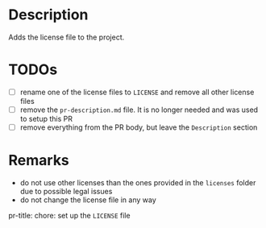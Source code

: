 # Description

Adds the license file to the project.

# TODOs

- [ ] rename one of the license files to `LICENSE` and remove all other license files
- [ ] remove the `pr-description.md` file. It is no longer needed and was used to setup this PR
- [ ] remove everything from the PR body, but leave the `Description` section

# Remarks

- do not use other licenses than the ones provided in the `licenses` folder due to possible legal issues
- do not change the license file in any way

pr-title: chore: set up the `LICENSE` file
